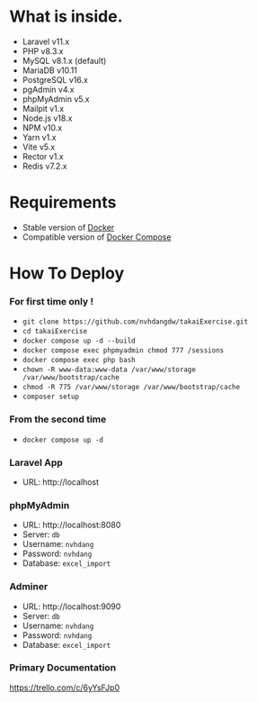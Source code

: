 
# What is inside.
- Laravel v11.x
- PHP v8.3.x
- MySQL v8.1.x (default)
- MariaDB v10.11
- PostgreSQL v16.x
- pgAdmin v4.x
- phpMyAdmin v5.x
- Mailpit v1.x
- Node.js v18.x
- NPM v10.x
- Yarn v1.x
- Vite v5.x
- Rector v1.x
- Redis v7.2.x

# Requirements
- Stable version of [Docker](https://docs.docker.com/engine/install/)
- Compatible version of [Docker Compose](https://docs.docker.com/compose/install/#install-compose)

# How To Deploy

### For first time only !
- `git clone https://github.com/nvhdangdw/takaiExercise.git`
- `cd takaiExercise`
- `docker compose up -d --build`
- `docker compose exec phpmyadmin chmod 777 /sessions`
- `docker compose exec php bash`
- `chown -R www-data:www-data /var/www/storage /var/www/bootstrap/cache`
- `chmod -R 775 /var/www/storage /var/www/bootstrap/cache`
- `composer setup`

### From the second time
- `docker compose up -d`


### Laravel App
- URL: http://localhost

### phpMyAdmin
- URL: http://localhost:8080
- Server: `db`
- Username: `nvhdang`
- Password: `nvhdang`
- Database: `excel_import`

### Adminer
- URL: http://localhost:9090
- Server: `db`
- Username: `nvhdang`
- Password: `nvhdang`
- Database: `excel_import`

### Primary Documentation 
https://trello.com/c/6yYsFJp0



